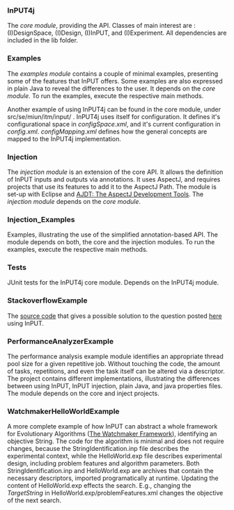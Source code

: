 ### InPUT4j

The *core module*, providing the API. Classes of main interest are : (I)DesignSpace, (I)Design, (I)InPUT, and (I)Experiment. All dependencies are included in the lib folder.

### Examples

The *examples module* contains a couple of minimal examples, presenting some of the features that InPUT offers. Some examples are also expressed in plain Java to reveal the differences to the user. It depends on the *core module*. To run the examples, execute the respective main methods.

Another example of using InPUT4j can be found in the core module, under src/se/miun/itm/input/ . InPUT4j uses itself for configuration. It defines it's configurational space in *configSpace.xml*, and it's current configuration in *config.xml*. *configMapping.xml* defines how the general concepts are mapped to the InPUT4j implementation.

### Injection

The *injection module* is an extension of the core API. It allows the definition of InPUT inputs and outputs via annotations. It uses AspectJ, and requires projects that use its features to add it to the AspectJ Path.
The module is set-up with Eclipse and [AJDT: The AspectJ Development Tools](http://www.eclipse.org/aaspectj/). The *injection module* depends on the *core module*.

### Injection_Examples

Examples, illustrating the use of the simplified annotation-based API. The module depends on both, the core and the injection modules. To run the examples, execute the respective main methods.

### Tests

JUnit tests for the InPUT4j core module. Depends on the InPUT4j module.

### StackoverflowExample

The [source code](https://github.com/feldob/InPUT/tree/master/Java/Source/StackoverflowExample) that gives a possible solution to the question posted [here](http://stackoverflow.com/questions/6863317/java-configuration-and-dependency-injection-akin-to-springs-ioc-vs-weld-guic) using InPUT.

### PerformanceAnalyzerExample

The performance analysis example module identifies an appropriate thread pool size for a given repetitive job. Without touching the code, the amount of tasks, repetitions, and even the task itself can be altered via a descriptor. The project contains different implementations, illustrating the differences between using InPUT, InPUT injection, plain Java, and java properties files. The module depends on the core and inject projects.

### WatchmakerHelloWorldExample

A more complete example of how InPUT can abstract a whole framework for Evolutionary Algorithms \([The Watchmaker Framework](http://watchmaker.uncommons.org/)\), identifying an objective String. The code for the algorithm is minimal and does not require changes, because the StringIdentification.inp file describes the experimental context, while the HelloWorld.exp file describes experimental design, including problem features and algorithm parameters. Both StringIdentification.inp and HelloWorld.exp are archives that contain the necessary descriptors, imported programatically at runtime. Updating the content of HelloWorld.exp effects the search. E.g., changing the *TargetString* in HelloWorld.exp/problemFeatures.xml changes the objective of the next search.
